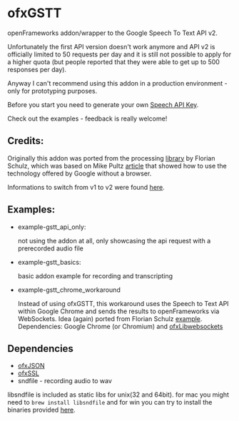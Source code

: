 ofxGSTT
================
openFrameworks addon/wrapper to the Google Speech To Text API v2. 

Unfortunately the first API version doesn't work anymore and API v2 is officially limited to 50 requests per day and it is still not possible to apply for a higher quota (but people reported that they were able to get up to 500 responses per day). 

Anyway I can't recommend using this addon in a production environment - only for prototyping purposes.

Before you start you need to generate your own [Speech API Key](http://www.chromium.org/developers/how-tos/api-keys).

Check out the examples - feedback is really welcome!

Credits:
----------------
Originally this addon was ported from the processing [library](http://stt.getflourish.com/) by Florian Schulz, which was based on Mike Pultz [article](http://mikepultz.com/2011/03/accessing-google-speech-api-chrome-11/) that showed how to use the technology offered by Google without a browser.

Informations to switch from v1 to v2 were found [here](https://github.com/gillesdemey/google-speech-v2).

Examples:
----------------

* example-gstt_api_only: 
	
	not using the addon at all, only showcasing the api request with a prerecorded audio file

* example-gstt_basics:

	basic addon example for recording and transcripting

* example-gstt_chrome_workaround

	Instead of using ofxGSTT, this workaround uses the Speech to Text API within Google Chrome and sends the results to openFrameworks via WebSockets. Idea (again) ported from Florian Schulz [example](http://mikepultz.com/2011/03/accessing-google-speech-api-chrome-11/). Dependencies: Google Chrome (or Chromium) and [ofxLibwebsockets](git@github.com:labatrockwell/ofxLibwebsockets)

Dependencies
----------------
* [ofxJSON](https://github.com/jefftimesten/ofxJSON) 
* [ofxSSL](https://github.com/fx-lange/ofxSSL)
* sndfile - recording audio to wav

libsndfile is included as static libs for unix(32 and 64bit). for mac you might need to `brew install libsndfile` and for win you can try to install the binaries provided [here](http://www.mega-nerd.com/libsndfile/#Download).
